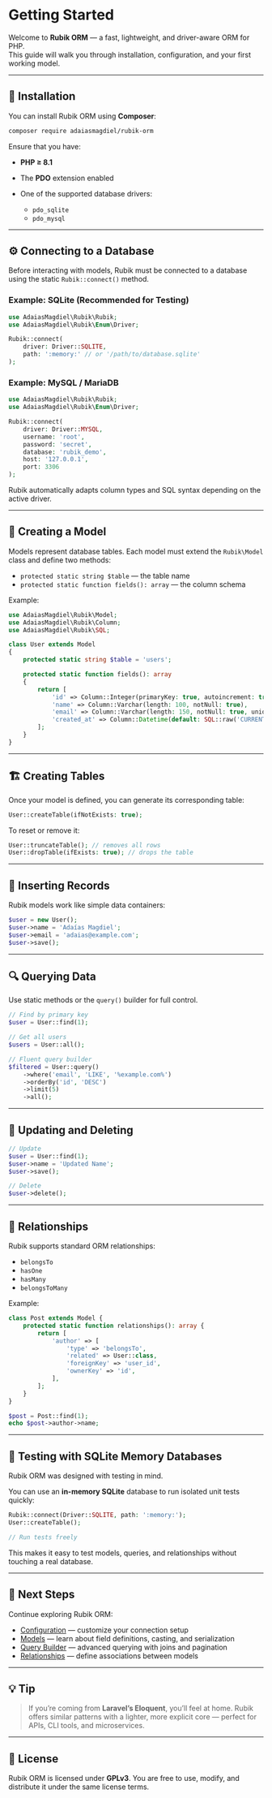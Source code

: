 # Getting Started

Welcome to **Rubik ORM** — a fast, lightweight, and driver-aware ORM for PHP.  
This guide will walk you through installation, configuration, and your first working model.

---

## 🧰 Installation

You can install Rubik ORM using **Composer**:

```bash
composer require adaiasmagdiel/rubik-orm
```

Ensure that you have:

- **PHP ≥ 8.1**
- The **PDO** extension enabled
- One of the supported database drivers:

  - `pdo_sqlite`
  - `pdo_mysql`

---

## ⚙️ Connecting to a Database

Before interacting with models, Rubik must be connected to a database using the static `Rubik::connect()` method.

### Example: SQLite (Recommended for Testing)

```php
use AdaiasMagdiel\Rubik\Rubik;
use AdaiasMagdiel\Rubik\Enum\Driver;

Rubik::connect(
    driver: Driver::SQLITE,
    path: ':memory:' // or '/path/to/database.sqlite'
);
```

### Example: MySQL / MariaDB

```php
use AdaiasMagdiel\Rubik\Rubik;
use AdaiasMagdiel\Rubik\Enum\Driver;

Rubik::connect(
    driver: Driver::MYSQL,
    username: 'root',
    password: 'secret',
    database: 'rubik_demo',
    host: '127.0.0.1',
    port: 3306
);
```

Rubik automatically adapts column types and SQL syntax depending on the active driver.

---

## 🧱 Creating a Model

Models represent database tables.
Each model must extend the `Rubik\Model` class and define two methods:

- `protected static string $table` — the table name
- `protected static function fields(): array` — the column schema

Example:

```php
use AdaiasMagdiel\Rubik\Model;
use AdaiasMagdiel\Rubik\Column;
use AdaiasMagdiel\Rubik\SQL;

class User extends Model
{
    protected static string $table = 'users';

    protected static function fields(): array
    {
        return [
            'id' => Column::Integer(primaryKey: true, autoincrement: true),
            'name' => Column::Varchar(length: 100, notNull: true),
            'email' => Column::Varchar(length: 150, notNull: true, unique: true),
            'created_at' => Column::Datetime(default: SQL::raw('CURRENT_TIMESTAMP')),
        ];
    }
}
```

---

## 🏗️ Creating Tables

Once your model is defined, you can generate its corresponding table:

```php
User::createTable(ifNotExists: true);
```

To reset or remove it:

```php
User::truncateTable(); // removes all rows
User::dropTable(ifExists: true); // drops the table
```

---

## 💾 Inserting Records

Rubik models work like simple data containers:

```php
$user = new User();
$user->name = 'Adaías Magdiel';
$user->email = 'adaias@example.com';
$user->save();
```

---

## 🔍 Querying Data

Use static methods or the `query()` builder for full control.

```php
// Find by primary key
$user = User::find(1);

// Get all users
$users = User::all();

// Fluent query builder
$filtered = User::query()
    ->where('email', 'LIKE', '%example.com%')
    ->orderBy('id', 'DESC')
    ->limit(5)
    ->all();
```

---

## 🔄 Updating and Deleting

```php
// Update
$user = User::find(1);
$user->name = 'Updated Name';
$user->save();

// Delete
$user->delete();
```

---

## 🤝 Relationships

Rubik supports standard ORM relationships:

- `belongsTo`
- `hasOne`
- `hasMany`
- `belongsToMany`

Example:

```php
class Post extends Model {
    protected static function relationships(): array {
        return [
            'author' => [
                'type' => 'belongsTo',
                'related' => User::class,
                'foreignKey' => 'user_id',
                'ownerKey' => 'id',
            ],
        ];
    }
}

$post = Post::find(1);
echo $post->author->name;
```

---

## 🧪 Testing with SQLite Memory Databases

Rubik ORM was designed with testing in mind.

You can use an **in-memory SQLite** database to run isolated unit tests quickly:

```php
Rubik::connect(Driver::SQLITE, path: ':memory:');
User::createTable();

// Run tests freely
```

This makes it easy to test models, queries, and relationships without touching a real database.

---

## 🧭 Next Steps

Continue exploring Rubik ORM:

- [Configuration](./configuration.md) — customize your connection setup
- [Models](./models.md) — learn about field definitions, casting, and serialization
- [Query Builder](./queries.md) — advanced querying with joins and pagination
- [Relationships](./relationships.md) — define associations between models

---

## 💡 Tip

> If you’re coming from **Laravel’s Eloquent**, you’ll feel at home.
> Rubik offers similar patterns with a lighter, more explicit core — perfect for APIs, CLI tools, and microservices.

---

## 🧾 License

Rubik ORM is licensed under **GPLv3**.
You are free to use, modify, and distribute it under the same license terms.
